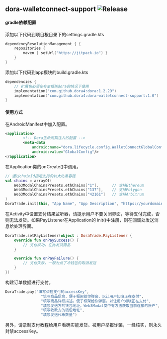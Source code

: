dora-walletconnect-support
![Release](https://jitpack.io/v/dora4/dora-walletconnect-support.svg)
--------------------------------

#### gradle依赖配置

添加以下代码到项目根目录下的settings.gradle.kts
```kotlin
dependencyResolutionManagement { {
    repositories {
        maven { setUrl("https://jitpack.io") }
    }
}
```
添加以下代码到app模块的build.gradle.kts
```kotlin
dependencies {
    // 扩展包必须在有主框架dora的情况下使用
    implementation("com.github.dora4:dora:1.2.29")
    implementation("com.github.dora4:dora-walletconnect-support:1.0")
}
```

#### 使用方式

在AndroidManifest中加入配置。
```xml
<application>
        <!-- Dora生命周期注入的配置 -->
        <meta-data
            android:name="dora.lifecycle.config.WalletConnectGlobalConfig"
            android:value="GlobalConfig"/>
</application>
```
在Application类的onCreate()中调用。
```kotlin
// 通过chainId指定支持的以太坊兼容链
val chains = arrayOf(
    Web3ModalChainsPresets.ethChains["1"],      // 支持Ethereum
    Web3ModalChainsPresets.ethChains["137"],    // 支持Polygon
    Web3ModalChainsPresets.ethChains["42161"]   // 支持Arbitrum
)
DoraTrade.init(this, "App Name", "App Description", "https://yourdomain.com", chains)
```
在Activity中设置支付结果监听器，请提示用户不要关闭界面，等待支付完成，否则无法发货。如果PayListener在Application的
init()中注册，则在回调处发送消息给处理界面。
```kotlin
DoraTrade.setPayListener(object : DoraTrade.PayListener {
    override fun onPaySuccess() {
        // 支付成功，在此发货商品
    }

    override fun onPayFailure() {
        // 支付失败，一般为点了冷钱包的取消发送
    }
})
```
构建订单数据进行支付。
```kotlin
DoraTrade.pay("填写朵拉支付的accessKey",
                "填写商品信息，便于框架给你弹窗，以让用户知晓正在支付",
                "填写商品详细描述，便于框架给你弹窗，以让用户知晓正在支付",
                "填写发送方的钱包地址，Web3Modal类中有方法获取当前连接的账户",
                "填写收款方的钱包地址",
                "填写发送代币数量")
```
另外，请录制支付教程给用户看确实能发货。被用户举报诈骗，一经核实，则永久封禁accessKey。



